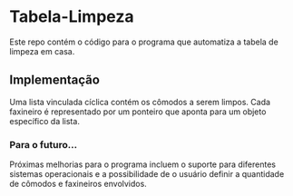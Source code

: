 # Tabela-Limpeza
Este repo contém o código para o programa que automatiza a tabela de limpeza em casa.
## Implementação
Uma lista vinculada cíclica contém os cômodos a serem limpos. Cada faxineiro é representado por um ponteiro que aponta para um objeto específico da lista.
### Para o futuro...
Próximas melhorias para o programa incluem o suporte para diferentes sistemas operacionais e a possibilidade de o usuário definir a quantidade de cômodos e faxineiros envolvidos.